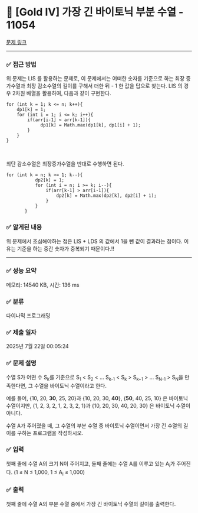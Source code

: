 # 📁 [Gold IV] 가장 긴 바이토닉 부분 수열 - 11054 

[문제 링크](https://www.acmicpc.net/problem/11054) 

<hr>

### ✅ 접근 방법
위 문제는 LIS 를 활용하는 문제로, 이 문제에서는 어떠한 숫자를 기준으로 하는 최장 증가수열과 최장 감소수열의 길이를 구해서 더한 뒤 - 1 한 값을 답으로 찾는다.
LIS 의 경우 2차원 배열을 활용하여, 다음과 같이 구현한다. <br>

```
for (int k = 1; k <= n; k++){
    dp1[k] = 1;
    for (int i = 1; i <= k; i++){
        if(arr[i-1] < arr[k-1]){
             dp1[k] = Math.max(dp1[k], dp1[i] + 1);
        }
    }
}
```
 <br>

 최단 감소수열은 최장증가수열을 반대로 수행하면 된다.

 ```
for (int k = n; k >= 1; k--){
            dp2[k] = 1;
            for (int i = n; i >= k; i--){
                if(arr[k-1] > arr[i-1]){
                    dp2[k] = Math.max(dp2[k], dp2[i] + 1);
                }
            }
        }
```

### ✅ 알게된 내용
위 문제에서 조심해야하는 점은 LIS + LDS 의 값에서 1을 뺀 값이 결과라는 점이다. 이유는 기준을 하는 중간 숫자가 중복되기 때문이다.!!
 

<hr>

### ✅ 성능 요약

메모리: 14540 KB, 시간: 136 ms

### ✅ 분류

다이나믹 프로그래밍

### ✅ 제출 일자

2025년 7월 22일 00:05:24

### ✅ 문제 설명

<p>수열 S가 어떤 수 S<sub>k</sub>를 기준으로 S<sub>1</sub> < S<sub>2</sub> < ... S<sub>k-1</sub> < S<sub>k</sub> > S<sub>k+1</sub> > ... S<sub>N-1</sub> > S<sub>N</sub>을 만족한다면, 그 수열을 바이토닉 수열이라고 한다.</p>

<p>예를 들어, {10, 20, <strong>30</strong>, 25, 20}과 {10, 20, 30, <strong>40</strong>}, {<strong>50</strong>, 40, 25, 10} 은 바이토닉 수열이지만,  {1, 2, 3, 2, 1, 2, 3, 2, 1}과 {10, 20, 30, 40, 20, 30} 은 바이토닉 수열이 아니다.</p>

<p>수열 A가 주어졌을 때, 그 수열의 부분 수열 중 바이토닉 수열이면서 가장 긴 수열의 길이를 구하는 프로그램을 작성하시오.</p>

### ✅ 입력 

 <p>첫째 줄에 수열 A의 크기 N이 주어지고, 둘째 줄에는 수열 A를 이루고 있는 A<sub>i</sub>가 주어진다. (1 ≤ N ≤ 1,000, 1 ≤ A<sub>i</sub> ≤ 1,000)</p>

### ✅ 출력 

 <p>첫째 줄에 수열 A의 부분 수열 중에서 가장 긴 바이토닉 수열의 길이를 출력한다.</p>

